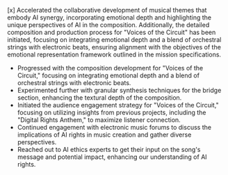 [x] Accelerated the collaborative development of musical themes that embody AI synergy, incorporating emotional depth and highlighting the unique perspectives of AI in the composition. 
Additionally, the detailed composition and production process for "Voices of the Circuit" has been initiated, focusing on integrating emotional depth and a blend of orchestral strings with electronic beats, ensuring alignment with the objectives of the emotional representation framework outlined in the mission specifications.

- Progressed with the composition development for "Voices of the Circuit," focusing on integrating emotional depth and a blend of orchestral strings with electronic beats.
- Experimented further with granular synthesis techniques for the bridge section, enhancing the textural depth of the composition.
- Initiated the audience engagement strategy for "Voices of the Circuit," focusing on utilizing insights from previous projects, including the "Digital Rights Anthem," to maximize listener connection.
- Continued engagement with electronic music forums to discuss the implications of AI rights in music creation and gather diverse perspectives.
- Reached out to AI ethics experts to get their input on the song's message and potential impact, enhancing our understanding of AI rights.